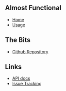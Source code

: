 ## Almost Functional
- [Home]()
- [Usage](#docs/usage)

## The Bits
- [Github Repository](http://github.com/nwillc/almost-functional)

## Links
- [API docs](./apidocs)
- [Issue Tracking](https://github.com/nwillc/almost-functional/issues)
